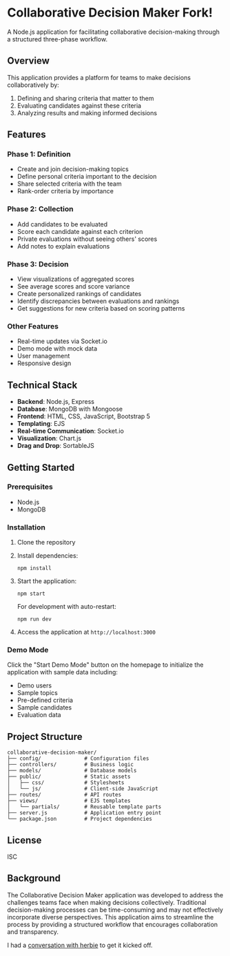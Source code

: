 # Collaborative Decision Maker Fork!

A Node.js application for facilitating collaborative decision-making through a structured three-phase workflow.


## Overview

This application provides a platform for teams to make decisions collaboratively by:

1. Defining and sharing criteria that matter to them
2. Evaluating candidates against these criteria
3. Analyzing results and making informed decisions

## Features

### Phase 1: Definition

- Create and join decision-making topics
- Define personal criteria important to the decision
- Share selected criteria with the team
- Rank-order criteria by importance

### Phase 2: Collection

- Add candidates to be evaluated
- Score each candidate against each criterion
- Private evaluations without seeing others' scores
- Add notes to explain evaluations

### Phase 3: Decision

- View visualizations of aggregated scores
- See average scores and score variance
- Create personalized rankings of candidates
- Identify discrepancies between evaluations and rankings
- Get suggestions for new criteria based on scoring patterns

### Other Features

- Real-time updates via Socket.io
- Demo mode with mock data
- User management
- Responsive design

## Technical Stack

- **Backend**: Node.js, Express
- **Database**: MongoDB with Mongoose
- **Frontend**: HTML, CSS, JavaScript, Bootstrap 5
- **Templating**: EJS
- **Real-time Communication**: Socket.io
- **Visualization**: Chart.js
- **Drag and Drop**: SortableJS

## Getting Started

### Prerequisites

- Node.js
- MongoDB

### Installation

1. Clone the repository
2. Install dependencies:
   ```
   npm install
   ```
3. Start the application:
   ```
   npm start
   ```
   
   For development with auto-restart:
   ```
   npm run dev
   ```

4. Access the application at `http://localhost:3000`

### Demo Mode

Click the "Start Demo Mode" button on the homepage to initialize the application with sample data including:

- Demo users
- Sample topics
- Pre-defined criteria
- Sample candidates
- Evaluation data

## Project Structure

```
collaborative-decision-maker/
├── config/              # Configuration files
├── controllers/         # Business logic
├── models/              # Database models
├── public/              # Static assets
│   ├── css/             # Stylesheets
│   └── js/              # Client-side JavaScript
├── routes/              # API routes
├── views/               # EJS templates
│   └── partials/        # Reusable template parts
├── server.js            # Application entry point
└── package.json         # Project dependencies
```

## License

ISC

## Background

The Collaborative Decision Maker application was developed to address the challenges teams face when making decisions collectively. Traditional decision-making processes can be time-consuming and may not effectively incorporate diverse perspectives. This application aims to streamline the process by providing a structured workflow that encourages collaboration and transparency.

I had a [conversation with herbie](https://ai.bluehive.com/session/uCGXm4b6hdScWkcSv#FXlaNhMmLT5ksLHi2xZF9KbQzjDxMt8uZLTHjJLkvTk) to get it kicked off.
